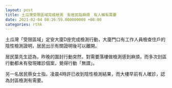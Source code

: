 ```yaml
---
layout: post
title: 土瓜灣受限區域完成檢測　有居民指麻煩　有人稱有需要
date: 2021-02-04 08:26:59.000000000 +08:00
categories: rthk
---
```


土瓜灣「受限區域」定安大廈D座完成檢測行動，大廈門口有工作人員檢查住戶的陰性檢測證明，居民出示有關證明後可以離開。

居民葉先生認為，昨晚的圍封行動突然，對需要落樓做檢測感到麻煩，而多次封區行動都未有發現確診個案，覺得行動「無謂」。

另一名居民蔡女士指，凌晨4時許已收到陰性檢測結果，而大樓早前有人確診，認為封區檢測有需要。
